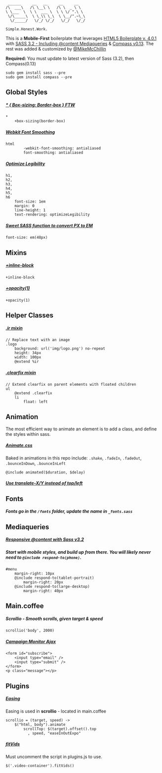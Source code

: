 
     ______     __   __     __     __    
    /\  ___\   /\ \__\ \   /\ \  _ \ \   
    \ \___  \  \ \  ___ \  \ \ \/ ".\ \  
     \/\_____\  \ \_\\ \_\  \ \__/".~\_\ 
      \/_____/   \/_/ \/_/   \/_/   \/_/ 
    
    Simple.Honest.Work.

                             

This is a **Mobile-First** boilerplate that leverages [HTML5 Boilerplate v. 4.0.1](http://html5boilerplate.com) with [SASS 3.2 - Including @content Mediaqueries](http://sass-lang.com/) & [Compass v0.13](http://compass-style.org/).
The rest was added & customized by [@MikeMcChillin](https://twitter.com/mikemcchillin)

**Required:** 
You must update to latest version of Sass (3.2), then Compass(0.13)

    sudo gem install sass --pre
    sudo gem install compass --pre

## Global Styles
##### [* { Box-sizing: Border-box } FTW](http://paulirish.com/2012/box-sizing-border-box-ftw/)

    *
        +box-sizing(border-box)

##### [Webkit Font Smoothing](http://maxvoltar.com/archive/-webkit-font-smoothing)

    html
            -webkit-font-smoothing: antialiased
            font-smoothing: antialiased

##### [Optimize Legibility](http://www.usabilitypost.com/2012/11/06/optimize-legibility/)

    h1,
    h2,
    h3,
    h4,
    h5,
    h6
        font-size: 1em
        margin: 0
        line-height: 1
        text-rendering: optimizeLegibility


##### [Sweet SASS function to convert PX to EM](http://www.pjmccormick.com/sweet-sass-function-convert-px-em)

    font-size: em(48px)


## Mixins


##### [+inline-block](http://compass-style.org/reference/compass/css3/inline_block/)

    +inline-block

##### [+opacity(1)](http://compass-style.org/reference/compass/css3/opacity/)

    +opacity(1)

## Helper Classes

##### [.ir mixin](https://github.com/h5bp/html5-boilerplate/blob/master/doc/css.md#ir)

    // Replace text with an image
    .logo
        background: url('img/logo.png') no-repeat
        height: 34px
        width: 100px
        @extend %ir

##### [.clearfix mixin](http://stackoverflow.com/questions/7154705/sass-scss-mixin-for-clearfix-best-approach/7154716#7154716)

    // Extend clearfix on parent elements with floated children
    ul
        @extend .clearfix
        li
            float: left

## Animation

The most efficient way to animate an element is to add a class, and define the styles within sass. 
##### [Animate.css](http://daneden.me/animate/)
Baked in animations in this repo include: `.shake`, `.fadeIn`, `.fadeOut`, `.bounceInDown`, `.bounceInLeft`

    @include animated($duration, $delay)


##### [Use translate-X/Y instead of top/left](http://paulirish.com/2012/why-moving-elements-with-translate-is-better-than-posabs-topleft/)


## Fonts

##### Fonts go in the `/fonts` folder, update the name in `_fonts.sass`

## Mediaqueries

##### [Responsive @content with Sass v3.2](http://blog.divshot.com/post/29552945105/useful-sass-mixins-for-responsive-design-font-sizing)
##### **Start with mobile styles**, and build up from there. You will likely never need to `@include respond-to(phone)`.

    #menu
        margin-right: 10px
        @include respond-to(tablet-portrait)
            margin-right: 20px
        @include respond-to(large-desktop)
            margin-right: 40px

## Main.coffee

##### Scrollio - Smooth scrolls, given target & speed
    
    scrollio('body', 2000)

##### [Campaign Monitor Ajax](https://gist.github.com/jdennes/1155479)
    
    <form id="subscribe">
        <input type="email" />
        <input type="submit" />
    </form>
    <p class="message"></p>

## Plugins

##### [Easing](http://gsgd.co.uk/sandbox/jquery/easing/)
Easing is used in **scrollio** - located in main.coffee

    scrollio = (target, speed) ->
        $("html, body").animate
            scrollTop: $(target).offset().top
              , speed, "easeInOutExpo"


##### [fitVids](https://github.com/davatron5000/FitVids.js)
Must uncomment the script in plugins.js to use.

    $('.video-container').fitVids()

